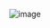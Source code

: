 ![image](https://user-images.githubusercontent.com/95122845/221430687-7897ff0c-fb48-4a00-85da-5671b4a578dd.png)
